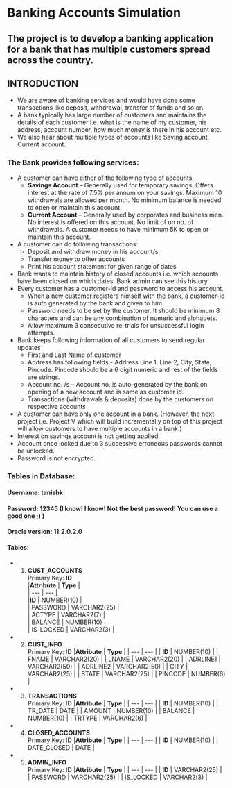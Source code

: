 # Banking Accounts Simulation
## The project is to develop a banking application for a bank that has multiple customers spread across the country.

## INTRODUCTION

- We are aware of banking services and would have done some transactions like deposit, withdrawal, transfer of funds and so on.
- A bank typically has large number of customers and maintains the details of each customer i.e. what is the name of my customer, his address, account number, how much money is there in his account etc.
- We also hear about multiple types of accounts like Saving account, Current account.

### The Bank provides following services:
  - A customer can have either of the following type of accounts:
    - **Savings Account** – Generally used for temporary savings. Offers interest at the rate of 7.5% per annum on your savings. Maximum 10 withdrawals are allowed per month. No minimum balance is needed to open or maintain this account.
    - **Current Account** – Generally used by corporates and business men. No interest is offered on this account. No limit of on no. of withdrawals. A customer needs to have minimum 5K to open or maintain this account.
  - A customer can do following transactions:
    - Deposit and withdraw money in his account/s
    - Transfer money to other accounts
    - Print his account statement for given range of dates
  - Bank wants to maintain history of closed accounts i.e. which accounts have been closed on which dates. Bank admin can see this history.
  - Every customer has a customer-id and password to access his account.
    - When a new customer registers himself with the bank, a customer-id is auto generated by the bank and given to him.
    - Password needs to be set by the customer. It should be minimum 8 characters and can be any combination of numeric and alphabets.
    - Allow maximum 3 consecutive re-trials for unsuccessful login attempts.
  - Bank keeps following information of all customers to send regular updates
    - First and Last Name of customer
    - Address has following fields - Address Line 1, Line 2, City, State, Pincode. Pincode should be a 6 digit numeric and rest of the fields are strings.
    - Account no. /s – Account no. is auto-generated by the bank on opening of a new account and is same as customer id.
    - Transactions (withdrawals &amp; deposits) done by the customers on respective accounts
- A customer can have only one account in a bank. (However, the next project i.e. Project V which will build incrementally on top of this project will allow customers to have multiple accounts in a bank.)
- Interest on savings account is not getting applied.
- Account once locked due to 3 successive erroneous passwords cannot be unlocked.
- Password is not encrypted.

### Tables in Database:

#### Username: tanishk

#### Password: 12345   (I know! I know! Not the best password! You can use a good one ;) )

#### Oracle version: 11.2.0.2.0

#### Tables:  
* 1. **CUST\_ACCOUNTS**  
Primary Key: **ID**  
|**Attribute** | **Type** |  
| --- | --- |  
|**ID** | NUMBER(10) |  
| PASSWORD | VARCHAR2(25) |  
| ACTYPE | VARCHAR2(7) |  
| BALANCE | NUMBER(10) |  
| IS\_LOCKED | VARCHAR2(3) |  

* 2. **CUST\_INFO**  
Primary Key: ID 
|**Attribute** | **Type** |
| --- | --- |
| **ID** | NUMBER(10) |
| FNAME | VARCHAR2(20) |
| LNAME | VARCHAR2(20) |
| ADRLINE1 | VARCHAR2(50) |
| ADRLINE2 | VARCHAR2(50) |
| CITY | VARCHAR2(25) |
| STATE | VARCHAR2(25) |
| PINCODE | NUMBER(6) | 

* 3. **TRANSACTIONS**  
Primary Key: ID 
|**Attribute** | **Type** |
| --- | --- |
| **ID** | NUMBER(10) |
| TR\_DATE | DATE |
| AMOUNT | NUMBER(10) |
| BALANCE | NUMBER(10) |
| TRTYPE | VARCHAR2(6) |  

* 4. **CLOSED\_ACCOUNTS**  
Primary Key: ID 
|**Attribute** | **Type** |
| --- | --- |
| **ID** | NUMBER(10) |
| DATE\_CLOSED | DATE |  

* 5. **ADMIN\_INFO**  
Primary Key: ID 
|**Attribute** | **Type** |
| --- | --- |
| **ID** | VARCHAR2(25) |
| PASSWORD | VARCHAR2(25) |
| IS\_LOCKED | VARCHAR2(3) |
